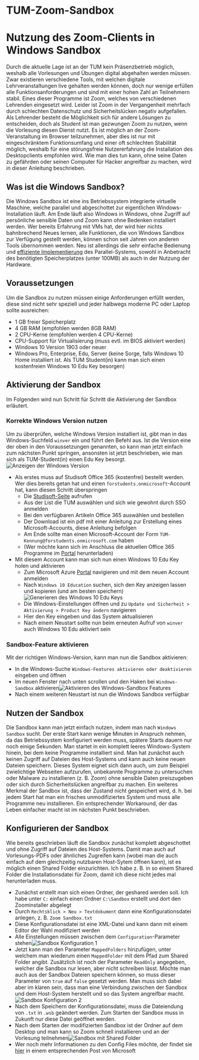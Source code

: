 # TUM-Zoom-Sandbox
# Nutzung des Zoom-Clients in Windows Sandbox
Durch die aktuelle Lage ist an der TUM kein Präsenzbetrieb möglich, weshalb alle Vorlesungen und Übungen digital abgehalten werden müssen. Zwar existieren verschiedene Tools, mit welchen digitale Lehrveranstaltungen live gehalten werden können, doch nur wenige erfüllen alle Funktionsanforderungen und sind mit einer hohen Zahl an Teilnehmern stabil. Eines dieser Programme ist Zoom, welches von verschiedenen Lehrenden eingesetzt wird. Leider ist Zoom in der Vergangenheit mehrfach durch schlechten Datenschutz und Sicherheitslücken negativ aufgefallen. Als Lehrender besteht die Möglichkeit sich für andere Lösungen zu entscheiden, doch als Student ist man gezwungen Zoom zu nutzen, wenn die Vorlesung diesen Dienst nutzt. Es ist möglich an der Zoom-Veranstaltung im Browser teilzunehmen, aber dies ist nur mit eingeschränktem Funktionsumfang und einer oft schlechten Stabilität möglich, weshalb für eine störungsfreie Nutzererfahrung die Installation des Desktopclients empfohlen wird. Wie man dies tun kann, ohne seine Daten zu gefährden oder seinen Computer für Hacker angreifbar zu machen, wird in dieser Anleitung beschrieben.
## Was ist die Windows Sandbox?
Die Windows Sandbox ist eine ins Betriebssystem integrierte virtuelle Maschine, welche parallel und abgeschottet zur eigentlichen Windows-Installation läuft. Am Ende läuft also Windows in Windows, ohne Zugriff auf persönliche sensible Daten und Zoom kann ohne Bedenken installiert werden. Wer bereits Erfahrung mit VMs hat, der wird hier nichts bahnbrechend Neues lernen, alle Funktionen, die von Windows Sandbox zur Verfügung gestellt werden, können schon seit Jahren von anderen Tools übernommen werden. Neu ist allerdings die sehr einfache Bedienung und [effiziente Implementierung](https://techcommunity.microsoft.com/t5/windows-kernel-internals/windows-sandbox/ba-p/301849) des Parallel-Systems, sowohl in Anbetracht des benötigten Speicherplatzes (unter 100MB) als auch in der Nutzung der Hardware. 
## Voraussetzungen
Um die Sandbox zu nutzen müssen einige Anforderungen erfüllt werden, diese sind nicht sehr speziell und jeder halbwegs moderne PC oder Laptop sollte ausreichen:
* 1 GB freier Speicherplatz
* 4 GB RAM (empfohlen werden 8GB RAM)
* 2 CPU-Kerne (empfohlen werden 4 CPU-Kerne)
* CPU-Support für Virtualisierung (muss evtl. im BIOS aktiviert werden)
* Windows 10 Version 1903 oder neuer
* Windows Pro, Enterprise, Edu, Server (keine Sorge, falls Windows 10 Home installiert ist. Als TUM Student(in) kann man sich einen kostenfreien Windows 10 Edu Key besorgen)
## Aktivierung der Sandbox
Im Folgenden wird nun Schritt für Schritt die Aktivierung der Sandbox erläutert. 
### Korrekte Windows Version nutzen
Um zu überprüfen, welche Windows Version installiert ist, gibt man in das Windows-Suchfeld `winver` ein und führt den Befehl aus. Ist die Version eine der oben in den Voraussetzungen genannten, so kann man jetzt einfach zum nächsten Punkt springen, ansonsten ist jetzt beschrieben, wie man sich als TUM-Student(in) einen Edu Key besorgt.
![Anzeigen der Windows Version](https://i.imgur.com/jwVjffu.png)
* Als erstes muss auf Studisoft Office 365 (kostenfrei) bestellt werden. Wer dies bereits getan hat und einen `forstudents.onmicrosoft`-Account hat, kann diesen Schritt überspringen
  * Die [Studisoft-Seite](https://www.studisoft.de/studisoft/StudiSoft_Overview) aufrufen
  * Aus der List die TUM auswählen und sich wie gewohnt durch SSO anmelden
  * Bei den verfügbaren Artikeln Office 365 auswählen und bestellen
  * Der Download ist ein pdf mit einer Anleitung zur Erstellung eines Microsoft-Accounts, diese Anleitung befolgen
  * Am Ende sollte man einen Microsoft-Account der Form `TUM-Kennung@forstudents.onmicrosoft.com` haben
  * (Wer möchte kann sich im Anschluss die aktuellen Office 365 Programme im [Portal](https://portal.microsoftonline.com) herunterladen)
* Mit diesem Account kann man sich nun einen Windows 10 Edu Key holen und aktivieren
  * Zum Microsoft Azure [Portal](https://portal.azure.com/#blade/Microsoft_Azure_Education/EducationMenuBlade/software) navigieren und mit dem neuen Account anmelden
  * Nach `Windows 10 Education` suchen, sich den Key anzeigen lassen und kopieren (und am besten speichern)![Generieren des Windows 10 Edu Keys](https://i.imgur.com/mkT6GRX.png)
  * Die Windows-Einstellungen öffnen und zu `Update und Sicherheit > Aktivierung > Product Key ändern` navigieren
  * Hier den Key eingeben und das System aktualisieren
  * Nach einem Neustart sollte nun beim erneuten Aufruf von `winver` auch Windows 10 Edu aktiviert sein
### Sandbox-Feature aktivieren
Mit der richtigen Windows-Version, kann man nun die Sandbox aktivieren:
* In die Windows-Suche `Windows-Features aktivieren oder deaktivieren` eingeben und öffnen
* Im neuen Fenster nach unten scrollen und den Haken bei `Windows-Sandbox` aktivieren![Aktivieren des Windows-Sandbox Features](https://i.imgur.com/0ba8UdL.png)
* Nach einem weiteren Neustart ist nun die Windows Sandbox verfügbar
## Nutzen der Sandbox
Die Sandbox kann man jetzt einfach nutzen, indem man nach `Windows Sandbox` sucht. Der erste Start kann wenige Minuten in Anspruch nehmen, da das Betriebssystem konfiguriert werden muss, spätere Starts dauern nur noch einige Sekunden. Man startet in ein komplett leeres Windows-System hinein, bei dem keine Programme installiert sind. Man hat zunächst auch keinen Zugriff auf Dateien des Host-Systems und kann auch keine neuen Dateien speichern. Dieses System eignet sich dann auch, um zum Beispiel zwielichtige Webseiten aufzurufen, unbekannte Programme zu untersuchen oder Malware zu installieren (z. B. Zoom) ohne sensible Daten preiszugeben oder sich durch Sicherheitslücken angreifbar zu machen. Ein weiteres Merkmal der Sandbox ist, dass der Zustand nicht gespeichert wird, d. h. bei jedem Start hat man ein frisches unmodifiziertes System und muss alle Programme neu installieren. Ein entsprechender Workaround, der das Leben einfacher macht ist im nächsten Punkt beschrieben.
## Konfigurieren der Sandbox
Wie bereits geschrieben läuft die Sandbox zunächst komplett abgeschottet und ohne Zugriff auf Dateien des Host-Systems. Damit man auch auf Vorlesungs-PDFs oder ähnliches Zugreifen kann (wobei man die auch einfach auf dem gleichzeitig nutzbaren Host-Sytem öffnen kann), ist es möglich einen Shared Folder einzurichten. Ich habe z. B. in so einem Shared Folder die Installationsdatei für Zoom, damit ich diese nicht jedes mal herunterladen muss.
* Zunächst erstellt man sich einen Ordner, der geshared werden soll. Ich habe unter `C:` einfach einen Ordner `C:\Sandbox` erstellt und dort den Zoominstaller abgelegt
* Durch `Rechtsklick > Neu > Textdokument` dann eine Konfigurationsdatei anlegen, z. B. `Zoom Sandbox.txt`
* Diese Konfigurationsdatei ist eine XML-Datei und kann dann mit einem Editor der Wahl modifiziert werden
* Alle Einstellungen müssen zwischen dem `Configuration`-Parameter stehen![Sandbox Konfiguration 1](https://i.imgur.com/sB8CNnP.png)
* Jetzt kann man den Parameter `MappedFolders` hinzufügen, unter welchem man wiederum einen `MappedFolder` mit dem Pfad zum Shared Folder angibt. Zusätzlich ist noch der Parameter `ReadOnly` angegeben, welcher die Sandbox nur lesen, aber nicht schreiben lässt. Möchte man auch aus der Sandbox Dateien speichern können, so muss dieser Parameter von `true` auf `false` gesetzt werden. Man muss sich dabei aber im klaren sein, dass man eine Verbindung zwischen der Sandbox und dem Host-System herstellt und so das System angreifbar macht. ![Sandbox Konfiguration 2](https://i.imgur.com/zwsogzU.png)
* Nach dem Speichern der Konfigurationsdatei, muss die Dateiendung von `.txt` in `.wsb` geändert werden. Zum Starten der Sandbox muss in Zukunft nur diese Datei geöffnet werden.
* Nach dem Starten der modifizierten Sandbox ist der Ordner auf dem Desktop und man kann so Zoom schnell installieren und an der Vorlesung teilnehmen![Sandbox mit Shared Folder](https://i.imgur.com/KHiM1j0.png)
* Wer noch mehr Informationen zu den Config Files möchte, der findet sie [hier](https://techcommunity.microsoft.com/t5/windows-kernel-internals/windows-sandbox-config-files/ba-p/354902) in einem entsprechenden Post von Microsoft

